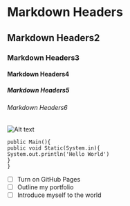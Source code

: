 # Markdown Headers
## Markdown Headers2
### Markdown Headers3
#### Markdown Headers4
##### Markdown Headers5
###### Markdown Headers6


![Alt text](https://octodex.github.com/images/yaktocat.png)


```
public Main(){
public void Static(System.in){
System.out.println('Hello World')
}
}
```

- [ ] Turn on GitHub Pages
- [ ] Outline my portfolio
- [ ] Introduce myself to the world
